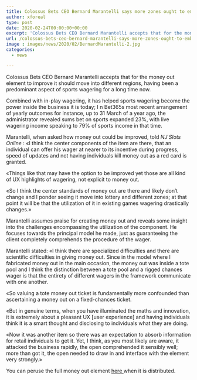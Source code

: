 ```yaml
---
title: Colossus Bets CEO Bernard Marantelli says more zones ought to embrace money out
author: xforeal 
type: post
date: 2020-02-24T00:00:00+00:00
excerpt: 'Colossus Bets CEO Bernard Marantelli accepts that for the money out component to improve it should move into different territories, having been a prevailing aspect of sports wagering for a long time now '
url: /colossus-bets-ceo-bernard-marantelli-says-more-zones-ought-to-embrace-money-out/
image : images/news/2020/02/BernardMarantelli-2.jpg
categories:
  - news

---
```

<span style="font-weight: 400;">Colossus Bets CEO Bernard Marantelli accepts that for the money out element to improve it should move into different regions, having been a predominant aspect of sports wagering for a long time now. </span>

<span style="font-weight: 400;">Combined with in-play wagering, it has helped sports wagering become the power inside the business it is today; I </span><span style="font-weight: 400;">n Bet365s most recent arrangement of yearly outcomes for instance, up to 31 March of a year ago, the administrator revealed sums bet on sports expanded 23&percnt;, with live wagering income speaking to 79&percnt; of sports income in that time. </span>

<span style="font-weight: 400;">Marantelli, when asked how money out could be improved, told </span>_<span style="font-weight: 400;">NJ Slots Online </span>_<span style="font-weight: 400;">: &#171;I think the center components of the item are there, that an individual can offer his wager at nearer to its incentive during progress, speed of updates and not having individuals kill money out as a red card is granted. </span>

<span style="font-weight: 400;">&#171;Things like that may have the option to be improved yet those are all kind of UX highlights of wagering, not explicit to money out. </span>

<span style="font-weight: 400;">&#171;So I think the center standards of money out are there and likely don&#8217;t change and I ponder seeing it move into lottery and different zones; at that point it will be that the utilization of it in existing games wagering drastically changes.&#187; </span>

<span style="font-weight: 400;">Marantelli assumes praise for creating money out and reveals some insight into the challenges encompassing the utilization of the component. He focuses towards the principal model he made, just as guaranteeing the client completely comprehends the procedure of the wager. </span>

<span style="font-weight: 400;">Marantelli stated: &#171;I think there are specialized difficulties and there are scientific difficulties in giving money out. Since in the model where I fabricated money out in the main occasion, the money out was inside a tote pool and I think the distinction between a tote pool and a rigged chances wager is that the entirety of different wagers in the framework communicate with one another. </span>

<span style="font-weight: 400;">&#171;So valuing a tote money out ticket is fundamentally more confounded than ascertaining a money out on a fixed-chances ticket. </span>

<span style="font-weight: 400;">&#171;But in genuine terms, when you have illuminated the maths and innovation, it is extremely about a pleasant UX [user experience] and having individuals think it is a smart thought and disclosing to individuals what they are doing. </span>

<span style="font-weight: 400;">&#171;Now it was another item so there was an expectation to absorb information for retail individuals to get it. Yet, I think, as you most likely are aware, it attacked the business rapidly, the open comprehended it sensibly well; more than got it, the open needed to draw in and interface with the element very strongly.&#187; </span>

<span style="font-weight: 400;">You can peruse the full money out element <a href="#">here </a>when it is distributed. </span>